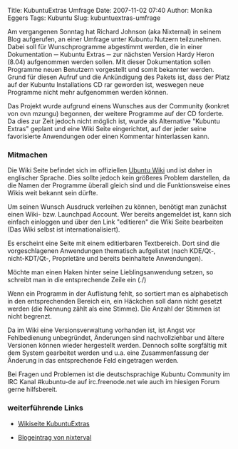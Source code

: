 Title: KubuntuExtras Umfrage
Date: 2007-11-02 07:40
Author: Monika Eggers
Tags: Kubuntu
Slug: kubuntuextras-umfrage

Am vergangenen Sonntag hat Richard Johnson (aka Nixternal) in seinem
Blog aufgerufen, an einer Umfrage unter Kubuntu Nutzern teilzunehmen.
Dabei soll für Wunschprogramme abgestimmt werden, die in einer
Dokumentation ─ Kubuntu Extras ─ zur nächsten Version Hardy Heron (8.04)
aufgenommen werden sollen. Mit dieser Dokumentation sollen Programme
neuen Benutzern vorgestellt und somit bekannter werden. Grund für diesen
Aufruf und die Ankündigung des Pakets ist, dass der Platz auf der
Kubuntu Installations CD rar geworden ist, weswegen neue Programme nicht
mehr aufgenommen werden können.


Das Projekt wurde aufgrund einens Wunsches aus der Community (konkret
von ovn mzungu) begonnen, der weitere Programme auf der CD forderte. Da
dies zur Zeit jedoch nicht möglich ist, wurde als Alternative "Kubuntu
Extras" geplant und eine Wiki Seite eingerichtet, auf der jeder seine
favorisierte Anwendungen oder einen Kommentar hinterlassen kann.


<!--break--><!--break-->

### Mitmachen


Die Wiki Seite befindet sich im offiziellen [Ubuntu
Wiki](https://wiki.ubuntu.com/KubuntuExtras "https://wiki.ubuntu.com/KubuntuExtras") und ist daher in englischer Sprache. Dies sollte jedoch kein
größeres Problem darstellen, da die Namen der Programme überall gleich
sind und die Funktionsweise eines Wikis weit bekannt sein dürfte.


Um seinen Wunsch Ausdruck verleihen zu können, benötigt man zunächst
einen Wiki- bzw. Launchpad Account. Wer bereits angemeldet ist, kann
sich einfach einloggen und über den Link "editieren" die Wiki Seite
bearbeiten (Das Wiki selbst ist internationalisiert).  

Es erscheint eine Seite mit einem editierbaren Textbereich. Dort sind
die vorgeschlagenen Anwendungen thematisch aufgelistet (nach KDE/Qt-,
nicht-KDT/Qt-, Proprietäre und bereits beinhaltete Anwendungen).  

Möchte man einen Haken hinter seine Lieblingsanwendung setzen, so
schreibt man in die entsprechende Zeile ein (./)  

Wenn ein Programm in der Auflistung fehlt, so sortiert man es
alphabetisch in den entsprechenden Bereich ein, ein Häckchen soll dann
nicht gesetzt werden (die Nennung zählt als eine Stimme). Die Anzahl der
Stimmen ist nicht begrenzt.


Da im Wiki eine Versionsverwaltung vorhanden ist, ist Angst vor
Fehlbedienung unbegründet, Änderungen sind nachvollziehbar und ältere
Versionen können wieder hergestellt werden. Dennoch sollte sorgfältig
mit dem System gearbeitet werden und u.a. eine Zusammenfassung der
Änderung in das entsprechende Feld eingetragen werden.


Bei Fragen und Problemen ist die deutschsprachige Kubuntu Community im
IRC Kanal \#kubuntu-de auf irc.freenode.net wie auch im hiesigen Forum
gerne hilfsbereit.


### weiterführende Links


-   [Wikiseite
    KubuntuExtras](https://wiki.ubuntu.com/KubuntuExtras "https://wiki.ubuntu.com/KubuntuExtras")
    
    
-   [Blogeintrag von
    nixterval](http://blog.nixternal.com/2007.10.27/request-for-kubuntu-users/ "http://blog.nixternal.com/2007.10.27/request-for-kubuntu-users/")
    
    



